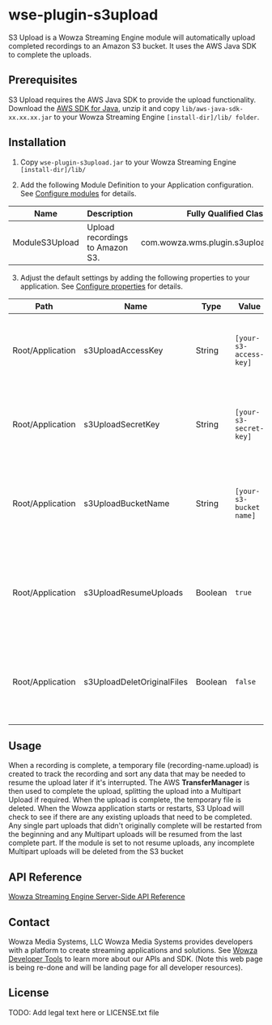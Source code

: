 # wse-plugin-s3upload

S3 Upload is a Wowza Streaming Engine module will automatically upload completed recordings to an Amazon S3 bucket. It uses the AWS Java SDK to complete the uploads.

## Prerequisites

S3 Upload requires the AWS Java SDK to provide the upload functionality.  Download the [AWS SDK for Java](http://aws.amazon.com/sdk-for-java/), unzip it and copy `lib/aws-java-sdk-xx.xx.xx.jar` to your Wowza Streaming Engine `[install-dir]/lib/ folder`. 

## Installation

1. Copy `wse-plugin-s3upload.jar` to your Wowza Streaming Engine `[install-dir]/lib/`

2. Add the following Module Definition to your Application configuration. See [Configure modules](http://www.wowza.com/forums/content.php?625-How-to-get-started-as-a-Wowza-Streaming-Engine-Manager-administrator#configModules) for details.

Name | Description | Fully Qualified Class Name
-----|-------------|---------------------------
ModuleS3Upload | Upload recordings to Amazon S3. | com.wowza.wms.plugin.s3upload.ModuleS3Upload

3. Adjust the default settings by adding the following properties to your application. See [Configure properties](http://www.wowza.com/forums/content.php?625-How-to-get-started-as-a-Wowza-Streaming-Engine-Manager-administrator#configProperties) for details.

Path | Name | Type | Value | Notes
-----|------|------|-------|------
Root/Application | s3UploadAccessKey | String | `[your-s3-access-key]` | The S3 Access key for your AWS Account (default: not set).
Root/Application | s3UploadSecretKey | String | `[your-s3-secret-key]` | The S3 Secret key for your AWS Account (default: not set).
Root/Application | s3UploadBucketName | String | `[your-s3-bucket name]` | The S3 Bucket that you are going to upload the files to (default: not set).
Root/Application | s3UploadResumeUploads | Boolean | `true` | Should S3 Upload resume any interrupted files after a restart (default: true).
Root/Application | s3UploadDeletOriginalFiles | Boolean | `false` | Should S3 Upload delete the original files after uploading (default: false).

## Usage

When a recording is complete, a temporary file (recording-name.upload) is created to track the recording and sort any data that may be needed to resume the upload later if it's interrupted. The AWS **TransferManager** is then used to complete the upload, splitting the upload into a Multipart Upload if required. When the upload is complete, the temporary file is deleted. When the Wowza application starts or restarts, S3 Upload will check to see if there are any existing uploads that need to be completed. Any single part uploads that didn't originally complete will be restarted from the beginning and any Multipart uploads will be resumed from the last complete part. If the module is set to not resume uploads, any incomplete Multipart uploads will be deleted from the S3 bucket

## API Reference

[Wowza Streaming Engine Server-Side API Reference](http://www.wowza.com/resources/WowzaStreamingEngine_ServerSideAPI.pdf)

## Contact
Wowza Media Systems, LLC
Wowza Media Systems provides developers with a platform to create streaming applications and solutions. See [Wowza Developer Tools](https://www.wowza.com/resources/developers) to learn more about our APIs and SDK.
(Note this web page is being re-done and will be landing page for all developer resources).

## License

TODO: Add legal text here or LICENSE.txt file

